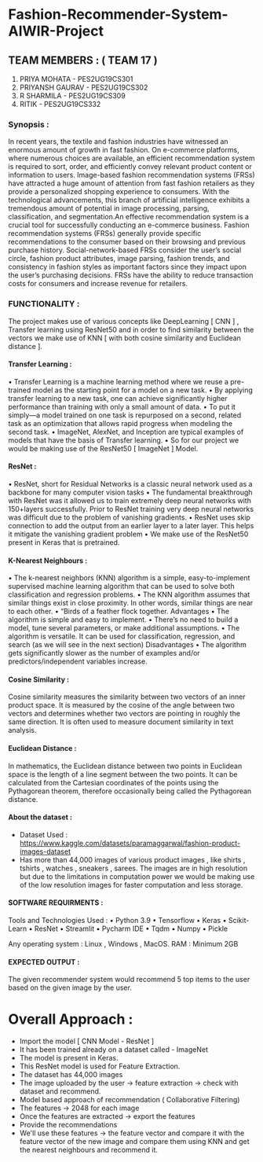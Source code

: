# Fashion-Recommender-System-AIWIR-Project

## TEAM MEMBERS :  ( TEAM 17 )

1) PRIYA MOHATA	- PES2UG19CS301
2) PRIYANSH GAURAV - PES2UG19CS302	
3) R SHARMILA - PES2UG19CS309	
4) RITIK - PES2UG19CS332	

### Synopsis :

In recent years, the textile and fashion industries have witnessed an enormous amount of growth in fast fashion. On e-commerce platforms, where numerous choices are available, an efficient recommendation system is required to sort, order, and efficiently convey relevant product content or information to users. Image-based fashion recommendation systems (FRSs) have attracted a huge amount of attention from fast fashion retailers as they provide a personalized shopping experience to consumers. With the technological advancements, this branch of artificial intelligence exhibits a tremendous amount of potential in image processing, parsing, classification, and segmentation.An effective recommendation system is a crucial tool for successfully conducting an e-commerce business. Fashion recommendation systems (FRSs) generally provide specific recommendations to the consumer based on their browsing and previous purchase history. Social-network-based FRSs consider the user’s social circle, fashion product attributes, image parsing, fashion trends, and consistency in fashion styles as important factors since they impact upon the user’s purchasing decisions. FRSs have the ability to reduce transaction costs for consumers and increase revenue for retailers.

### FUNCTIONALITY :

The project makes use of various concepts like DeepLearning [ CNN ] , Transfer learning using ResNet50 and in order to find similarity between the vectors we make use of KNN [ with both cosine similarity and Euclidean distance ].

#### Transfer Learning :
•	Transfer Learning is a machine learning method where we reuse a pre-trained model as the starting point for a model on a new task.
•	By applying transfer learning to a new task, one can achieve significantly higher performance than training with only a small amount of data.
•	To put it simply—a model trained on one task is repurposed on a second, related task as an optimization that allows rapid progress when modeling the second task.
•	ImageNet, AlexNet, and Inception are typical examples of models that have the basis of Transfer learning.
•	So for our project we would be making use of the ResNet50 [ ImageNet ] Model.

#### ResNet :
•	ResNet, short for Residual Networks is a classic neural network used as a backbone for many computer vision tasks
•	The fundamental breakthrough with ResNet was it allowed us to train extremely deep neural networks with 150+layers successfully. Prior to ResNet training very deep neural networks was difficult due to the problem of vanishing gradients.
•	ResNet uses skip connection to add the output from an earlier layer to a later layer. This helps it mitigate the vanishing gradient problem
•	We make use of the ResNet50 present in Keras that is pretrained.

#### K-Nearest Neighbours :
•	The k-nearest neighbors (KNN) algorithm is a simple, easy-to-implement supervised machine learning algorithm that can be used to solve both classification and regression problems.
•	The KNN algorithm assumes that similar things exist in close proximity. In other words, similar things are near to each other.
•	“Birds of a feather flock together.
Advantages
•	The algorithm is simple and easy to implement.
•	There’s no need to build a model, tune several parameters, or make additional assumptions.
•	The algorithm is versatile. It can be used for classification, regression, and search (as we will see in the next section)
Disadvantages
•	The algorithm gets significantly slower as the number of examples and/or predictors/independent variables increase.

#### Cosine Similarity  :
Cosine similarity measures the similarity between two vectors of an inner product space. It is measured by the cosine of the angle between two vectors and determines whether two vectors are pointing in roughly the same direction. It is often used to measure document similarity in text analysis.

#### Euclidean Distance :
In mathematics, the Euclidean distance between two points in Euclidean space is the length of a line segment between the two points. It can be calculated from the Cartesian coordinates of the points using the Pythagorean theorem, therefore occasionally being called the Pythagorean distance.

#### About the dataset :
- Dataset Used : https://www.kaggle.com/datasets/paramaggarwal/fashion-product-images-dataset
- Has more than 44,000 images of various product images , like shirts , tshirts , watches , sneakers , sarees.
The images are in high resolution but due to the limitations in computation power we would be making use of the low resolution images for faster computation and less storage.

#### SOFTWARE REQUIRMENTS :

Tools and Technologies Used :
•	Python 3.9
•	Tensorflow 
•	Keras 
•	Scikit-Learn
•	ResNet 
•	Streamlit 
•	Pycharm IDE
•	Tqdm 
•	Numpy
•	Pickle

Any operating system : Linux , Windows , MacOS.
RAM : Minimum 2GB 

#### EXPECTED OUTPUT : 
The given recommender system would recommend 5 top items to the user based on the given image by the user.

# Overall Approach :
- Import the model [ CNN Model - ResNet ]
- It has been trained already on a dataset called - ImageNet
- The model is present in Keras.
- This ResNet model is used for Feature Extraction.
- The dataset has 44,000 images
- The image uploaded by the user -> feature extraction -> check with dataset and recommend.
- Model based approach of recommendation ( Collaborative Filtering)
- The features -> 2048 for each image
- Once the features are extracted -> export the features
- Provide the recommendations
- We'll use these features -> the feature vector and compare it with the feature vector of the new image and compare them using KNN and get the nearest neighbours and recommend it.





